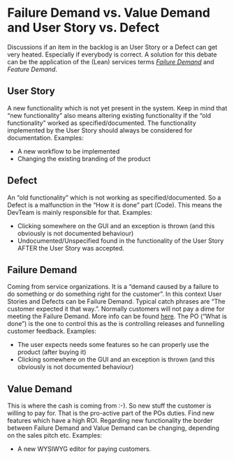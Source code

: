# Failure Demand vs. Value Demand and User Story vs. Defect

Discussions if an item in the backlog is an User Story or a Defect can get very heated. Especially if everybody is correct. A solution for this debate can be the application of the (Lean) services terms _[Failure Demand](http://en.wikipedia.org/wiki/Failure_demand)_ and _Feature Demand_.

## User Story

A new functionality which is not yet present in the system. Keep in mind that “new functionality” also means altering existing functionality if the “old functionality” worked as specified/documented. The functionality implemented by the User Story should always be considered for documentation. Examples:

*   A new workflow to be implemented
*   Changing the existing branding of the product

## Defect

An “old functionality” which is not working as specified/documented. So a Defect is a malfunction in the “How it is done” part (Code). This means the DevTeam is mainly responsible for that. Examples:

*   Clicking somewhere on the GUI and an exception is thrown (and this obviously is not documented behaviour)
*   Undocumented/Unspecified found in the functionality of the User Story AFTER the User Story was accepted.

## Failure Demand

Coming from service organizations. It is a “demand caused by a failure to do something or do something right for the customer”. In this context User Stories and Defects can be Failure Demand. Typical catch phrases are “The customer expected it that way.”. Normally customers will not pay a dime for meeting the Failure Demand. More info can be found [here](http://en.wikipedia.org/wiki/Failure_demand). The PO (“What is done”) is the one to control this as the is controlling releases and funnelling customer feedback. Examples:

*   The user expects needs some features so he can properly use the product (after buying it)
*   Clicking somewhere on the GUI and an exception is thrown (and this obviously is not documented behaviour)

## Value Demand

This is where the cash is coming from :-). So new stuff the customer is willing to pay for. That is the pro-active part of the POs duties. Find new features which have a high ROI. Regarding new functionality the border between Failure Demand and Value Demand can be changing, depending on the sales pitch etc. Examples:

*   A new WYSIWYG editor for paying customers.